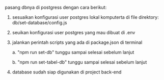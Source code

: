 pasang dbnya di postgress dengan cara berikut:

1. sesuaikan konfigurasi user postgres lokal komputerta di file direktory: db/set-database/config.js

2. seuikan konfigurasi user postgres yang mau dibuat di .env

3. jalankan perintah scripts yang ada di package.json di terminal

   a. "npm run set-db"
  tunggu sampai selesai sebelum lanjut

   b. "npm run set-tabel-db" 
   tunggu sampai selesai sebelum lanjut

4. database sudah siap digunakan di project back-end 